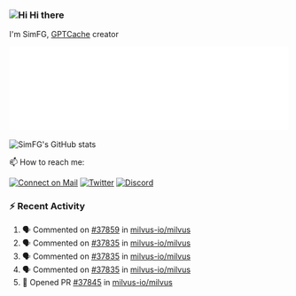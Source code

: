 ### <img src='https://qpluspicture.oss-cn-beijing.aliyuncs.com/6LjjQA/Hi.gif' alt='Hi' width="24"/> Hi there

I'm SimFG, [GPTCache](https://github.com/zilliztech/GPTCache) creator

![Metrics 👋](/metrics.plugin.followup.user.svg)

![SimFG's GitHub stats](https://github-readme-stats.vercel.app/api?username=SimFG&show_icons=true&theme=radical&count_private=true)

📫 How to reach me:

[![Connect on Mail](https://img.shields.io/badge/Ask%20me-anything-1abc9c.svg)](mailto:1142838399@qq.com)
[![Twitter](https://img.shields.io/twitter/follow/FogSim?style=social)](https://twitter.com/FogSim)
[![Discord](https://img.shields.io/discord/1092648432495251507?label=Discord&logo=discord)](https://discord.gg/Q8C6WEjSWV)

### :zap: Recent Activity

<!--START_SECTION:activity-->
1. 🗣 Commented on [#37859](https://github.com/milvus-io/milvus/issues/37859) in [milvus-io/milvus](https://github.com/milvus-io/milvus)
2. 🗣 Commented on [#37835](https://github.com/milvus-io/milvus/issues/37835) in [milvus-io/milvus](https://github.com/milvus-io/milvus)
3. 🗣 Commented on [#37835](https://github.com/milvus-io/milvus/issues/37835) in [milvus-io/milvus](https://github.com/milvus-io/milvus)
4. 🗣 Commented on [#37835](https://github.com/milvus-io/milvus/issues/37835) in [milvus-io/milvus](https://github.com/milvus-io/milvus)
5. 💪 Opened PR [#37845](https://github.com/milvus-io/milvus/pull/37845) in [milvus-io/milvus](https://github.com/milvus-io/milvus)
<!--END_SECTION:activity-->

